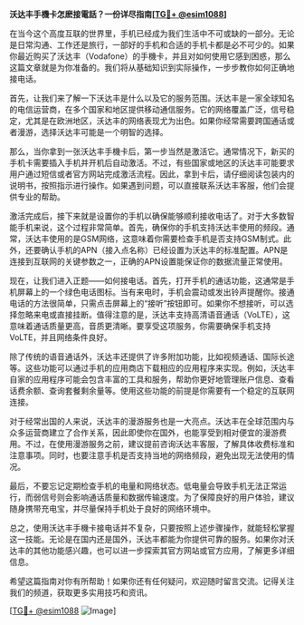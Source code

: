**沃达丰手機卡怎麽接電話？一份详尽指南[[TG💪+ @esim1088](https://t.me/s/esim1088)]**

在当今这个高度互联的世界里，手机已经成为我们生活中不可或缺的一部分。无论是日常沟通、工作还是旅行，一部好的手机和合适的手机卡都是必不可少的。如果你最近购买了沃达丰（Vodafone）的手機卡，并且对如何使用它感到困惑，那么这篇文章就是为你准备的。我们将从基础知识到实际操作，一步步教你如何正确地接电话。

首先，让我们来了解一下沃达丰是什么以及它的服务范围。沃达丰是一家全球知名的电信运营商，在多个国家和地区提供移动通信服务。它的网络覆盖广泛，信号稳定，尤其是在欧洲地区，沃达丰的网络表现尤为出色。如果你经常需要跨国通话或者漫游，选择沃达丰可能是一个明智的选择。

那么，当你拿到一张沃达丰手機卡后，第一步当然是激活它。通常情况下，新买的手机卡需要插入手机并开机后自动激活。不过，有些国家或地区的沃达丰可能要求用户通过短信或者官方网站完成激活流程。因此，拿到卡后，请仔细阅读包装内的说明书，按照指示进行操作。如果遇到问题，可以直接联系沃达丰客服，他们会提供专业的帮助。

激活完成后，接下来就是设置你的手机以确保能够顺利接收电话了。对于大多数智能手机来说，这个过程非常简单。首先，确保你的手机支持沃达丰使用的频段。通常，沃达丰使用的是GSM网络，这意味着你需要检查手机是否支持GSM制式。此外，还要确认手机的APN（接入点名称）已经设置为沃达丰的标准配置。APN是连接到互联网的关键参数之一，正确的APN设置能保证你的数据流量正常使用。

现在，让我们进入正题——如何接电话。首先，打开手机的通话功能，这通常是手机屏幕上的一个绿色电话图标。当有来电时，手机会震动或发出铃声提醒你。接通电话的方法很简单，只需点击屏幕上的“接听”按钮即可。如果你不想接听，可以选择忽略来电或直接挂断。值得注意的是，沃达丰支持高清语音通话（VoLTE），这意味着通话质量更高，音质更清晰。要享受这项服务，你需要确保手机支持VoLTE，并且网络条件良好。

除了传统的语音通话外，沃达丰还提供了许多附加功能，比如视频通话、国际长途等。这些功能可以通过手机的应用商店下载相应的应用程序来实现。例如，沃达丰自家的应用程序可能会包含丰富的工具和服务，帮助你更好地管理账户信息、查看话费余额、查询套餐剩余量等。使用这些功能的前提是你需要有一个稳定的互联网连接。

对于经常出国的人来说，沃达丰的漫游服务也是一大亮点。沃达丰在全球范围内与众多运营商建立了合作关系，因此即使你在国外，也能享受到相对便宜的漫游费用。不过，在使用漫游服务之前，建议提前咨询沃达丰客服，了解具体收费标准和注意事项。同时，也要注意手机是否支持当地的网络频段，避免出现无法使用的情况。

最后，不要忘记定期检查手机的电量和网络状态。低电量会导致手机无法正常运行，而弱信号则会影响通话质量和数据传输速度。为了保障良好的用户体验，建议随身携带充电宝，并尽量保持手机处于良好的网络环境中。

总之，使用沃达丰手機卡接电话并不复杂，只要按照上述步骤操作，就能轻松掌握这一技能。无论是在国内还是国外，沃达丰都能为你提供可靠的服务。如果你对沃达丰的其他功能感兴趣，也可以进一步探索其官方网站或官方应用，了解更多详细信息。

希望这篇指南对你有所帮助！如果你还有任何疑问，欢迎随时留言交流。记得关注我们的频道，获取更多实用技巧和资讯。

[[TG💪+ @esim1088](https://t.me/s/esim1088) ![Image](https://i.postimg.cc/4NQfJmqS/Snipaste-2025-05-13-00-14-12.png)]